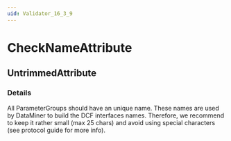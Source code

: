 ```yaml
---
uid: Validator_16_3_9
---
```


# CheckNameAttribute

## UntrimmedAttribute

<!-- Description, Properties, ... sections are auto-generated. -->
<!-- REPLACE ME AUTO-GENERATION -->

### Details

All ParameterGroups should have an unique name.
These names are used by DataMiner to build the DCF interfaces names. Therefore, we recommend to keep it rather small (max 25 chars) and avoid using special characters (see protocol guide for more info).

<!-- Uncomment to add example code -->
<!--### Example code-->
